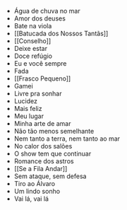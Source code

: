 - Água de chuva no mar
- Amor dos deuses
- Bate na viola
- [[Batucada dos Nossos Tantãs]]
- [[Conselho]]
- Deixe estar
- Doce refúgio
- Eu e você sempre
- Fada
- [[Frasco Pequeno]]
- Gamei
- Livre pra sonhar
- Lucidez
- Mais feliz
- Meu lugar
- Minha arte de amar
- Não tão menos semelhante
- Nem tanto a terra, nem tanto ao mar
- No calor dos salões
- O show tem que continuar
- Romance dos astros
- [[Se a Fila Andar]]
- Sem ataque, sem defesa
- Tiro ao Álvaro
- Um lindo sonho
- Vai lá, vai lá